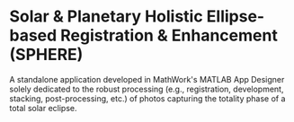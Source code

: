 # Solar & Planetary Holistic Ellipse-based Registration & Enhancement (SPHERE)

A standalone application developed in MathWork's MATLAB App Designer solely dedicated to the robust processing (e.g., registration, development, stacking, post-processing, etc.) of photos capturing the totality phase of a total solar eclipse.
